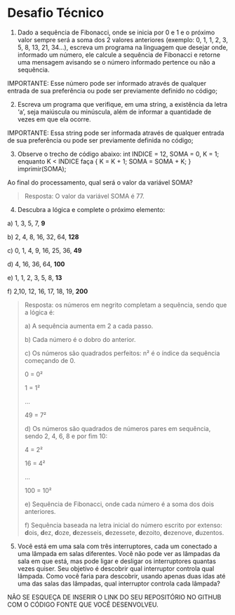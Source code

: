 # Desafio Técnico

1) Dado a sequência de Fibonacci, onde se inicia por 0 e 1 e o próximo valor sempre será a soma dos 2 valores anteriores (exemplo: 0, 1, 1, 2, 3, 5, 8, 13, 21, 34...), escreva um programa na linguagem que desejar onde, informado um número, ele calcule a sequência de Fibonacci e retorne uma mensagem avisando se o número informado pertence ou não a sequência.

IMPORTANTE: Esse número pode ser informado através de qualquer entrada de sua preferência ou pode ser previamente definido no código;

2) Escreva um programa que verifique, em uma string, a existência da letra ‘a’, seja maiúscula ou minúscula, além de informar a quantidade de vezes em que ela ocorre.

IMPORTANTE: Essa string pode ser informada através de qualquer entrada de sua preferência ou pode ser previamente definida no código;

3) Observe o trecho de código abaixo: int INDICE = 12, SOMA = 0, K = 1; enquanto K < INDICE faça { K = K + 1; SOMA = SOMA + K; } imprimir(SOMA);

Ao final do processamento, qual será o valor da variável SOMA?

>Resposta: O valor da variável SOMA é 77.

4) Descubra a lógica e complete o próximo elemento:
   
a) 1, 3, 5, 7, **9**

b) 2, 4, 8, 16, 32, 64, **128**

c) 0, 1, 4, 9, 16, 25, 36, **49**

d) 4, 16, 36, 64, **100**

e) 1, 1, 2, 3, 5, 8, **13**

f) 2,10, 12, 16, 17, 18, 19, **200**

>Resposta: os números em negrito completam a sequência, sendo que a lógica é:
>
>a) A sequência aumenta em 2 a cada passo.
>
>b) Cada número é o dobro do anterior.
>
>c) Os números são quadrados perfeitos: n² é o índice da sequência começando de 0.
>
>0 = 0²
>
>1 = 1²
>
>...
>
>49 = 7²
>
>d) Os números são quadrados de números pares em sequência, sendo 2, 4, 6, 8 e por fim 10:
>
>4 = 2²
>
>16 = 4²
>
>...
>
>100 = 10²
>
>e) Sequência de Fibonacci, onde cada número é a soma dos dois anteriores.
>
>f) Sequência baseada na letra inicial do número escrito por extenso: **d**ois, **d**ez, **d**oze, **d**ezesseis, **d**ezessete, **d**ezoito, **d**ezenove, **d**uzentos.


5) Você está em uma sala com três interruptores, cada um conectado a uma lâmpada em salas diferentes. Você não pode ver as lâmpadas da sala em que está, mas pode ligar e desligar os interruptores quantas vezes quiser. Seu objetivo é descobrir qual interruptor controla qual lâmpada. Como você faria para descobrir, usando apenas duas idas até uma das salas das lâmpadas, qual interruptor controla cada lâmpada?  


NÃO SE ESQUEÇA DE INSERIR O LINK DO SEU REPOSITÓRIO NO GITHUB COM O CÓDIGO FONTE QUE VOCÊ DESENVOLVEU.
